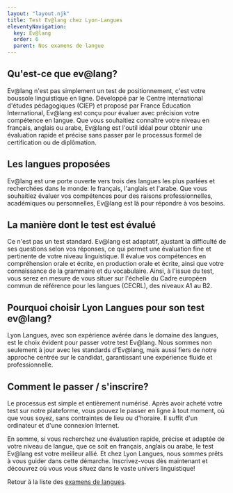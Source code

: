 ```yaml
---
layout: "layout.njk"
title: Test Ev@lang chez Lyon-Langues
eleventyNavigation:
  key: Ev@lang
  order: 6
  parent: Nos examens de langue
---
```



## Qu'est-ce que ev@lang?

Ev@lang n'est pas simplement un test de positionnement, c'est votre boussole linguistique en ligne. Développé par le Centre international d'études pédagogiques (CIEP) et proposé par France Éducation International, Ev@lang est conçu pour évaluer avec précision votre compétence en langue. Que vous souhaitiez connaître votre niveau en français, anglais ou arabe, Ev@lang est l'outil idéal pour obtenir une évaluation rapide et précise sans passer par le processus formel de certification ou de diplômation.

## Les langues proposées

Ev@lang est une porte ouverte vers trois des langues les plus parlées et recherchées dans le monde: le français, l'anglais et l'arabe. Que vous souhaitiez évaluer vos compétences pour des raisons professionnelles, académiques ou personnelles, Ev@lang est là pour répondre à vos besoins.

## La manière dont le test est évalué

Ce n'est pas un test standard. Ev@lang est adaptatif, ajustant la difficulté de ses questions selon vos réponses, ce qui permet une évaluation fine et pertinente de votre niveau linguistique. Il évalue vos compétences en compréhension orale et écrite, en production orale et écrite, ainsi que votre connaissance de la grammaire et du vocabulaire. Ainsi, à l'issue du test, vous serez en mesure de vous situer sur l'échelle du Cadre européen commun de référence pour les langues (CECRL), des niveaux A1 au B2.

## Pourquoi choisir Lyon Langues pour son test ev@lang?

Lyon Langues, avec son expérience avérée dans le domaine des langues, est le choix évident pour passer votre test Ev@lang. Nous sommes non seulement à jour avec les standards d'Ev@lang, mais aussi fiers de notre approche centrée sur le candidat, garantissant une expérience fluide et professionnelle.

## Comment le passer / s'inscrire?

Le processus est simple et entièrement numérisé. Après avoir acheté votre test sur notre plateforme, vous pouvez le passer en ligne à tout moment, où que vous soyez, sans contraintes de lieu ou d'horaire. Il suffit d'un ordinateur et d'une connexion Internet. 

En somme, si vous recherchez une évaluation rapide, précise et adaptée de votre niveau de langue, que ce soit en français, anglais ou arabe, le test Ev@lang est votre meilleur allié. Et chez Lyon Langues, nous sommes prêts à vous guider dans cette démarche. Inscrivez-vous dès maintenant et découvrez où vous vous situez dans le vaste univers linguistique!

Retour à la liste des [examens de langues](../).
